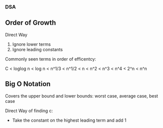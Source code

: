 ### DSA

## Order of Growth

Direct Way

1. Ignore lower terms
2. Ignore leading constants

Commonly seen terms in order of efficentcy:

C < loglog n < log n < n^1/3 < n^1/2 < n < n^2 < n^3 < n^4 < 2^n < n^n

## Big O Notation

Covers the upper bound and lower bounds: worst case, average case, best case

Direct Way of finding c:
- Take the constant on the highest leading term and add 1
